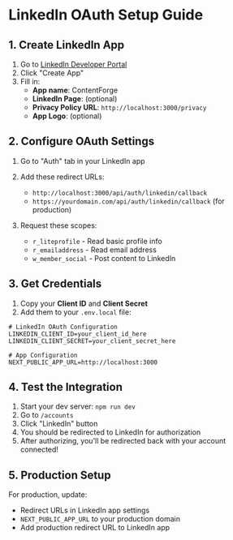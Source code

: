 # LinkedIn OAuth Setup Guide

## 1. Create LinkedIn App

1. Go to [LinkedIn Developer Portal](https://www.linkedin.com/developers/)
2. Click "Create App"
3. Fill in:
   - **App name**: ContentForge
   - **LinkedIn Page**: (optional)
   - **Privacy Policy URL**: `http://localhost:3000/privacy`
   - **App Logo**: (optional)

## 2. Configure OAuth Settings

1. Go to "Auth" tab in your LinkedIn app
2. Add these redirect URLs:
   - `http://localhost:3000/api/auth/linkedin/callback`
   - `https://yourdomain.com/api/auth/linkedin/callback` (for production)

3. Request these scopes:
   - `r_liteprofile` - Read basic profile info
   - `r_emailaddress` - Read email address  
   - `w_member_social` - Post content to LinkedIn

## 3. Get Credentials

1. Copy your **Client ID** and **Client Secret**
2. Add them to your `.env.local` file:

```env
# LinkedIn OAuth Configuration
LINKEDIN_CLIENT_ID=your_client_id_here
LINKEDIN_CLIENT_SECRET=your_client_secret_here

# App Configuration  
NEXT_PUBLIC_APP_URL=http://localhost:3000
```

## 4. Test the Integration

1. Start your dev server: `npm run dev`
2. Go to `/accounts`
3. Click "LinkedIn" button
4. You should be redirected to LinkedIn for authorization
5. After authorizing, you'll be redirected back with your account connected!

## 5. Production Setup

For production, update:
- Redirect URLs in LinkedIn app settings
- `NEXT_PUBLIC_APP_URL` to your production domain
- Add production redirect URL to LinkedIn app











